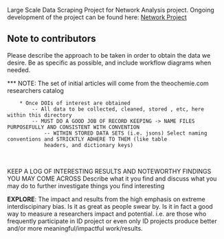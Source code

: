 Large Scale Data Scraping Project for Network Analysis project. Ongoing development of the project can be found here:
<a href="http://theochem.com.s3-website.us-east-2.amazonaws.com/researchers_page/researcher_page.html"> Network Project</a>
<br>
<h2>Note to contributors</h2>
Please describe the approach to be taken in order to obtain the data we desire. Be as specific as possible,
and include workflow diagrams when needed.

*** NOTE: The set of initial articles will come from the theochemie.com researchers catalog

        * Once DOIs of interest are obtained
	        -- All data to be collected, cleaned, stored , etc, here within this directory
	        -- MUST DO A GOOD JOB OF RECORD KEEPING -> NAME FILES PURPOSEFULLY AND CONSISTENT WITH CONVENTION
	            -- WITHIN STORED DATA SETS (i.e. jsons) Select naming conventions and STRICKTLY ADHERE TO THEM (like table
	            headers, and dictionary keys)

<br>

KEEP A LOG OF INTERESTING RESULTS AND NOTEWORTHY FINDINGS YOU MAY COME ACROSS
Describe what it you find and discuss what you may do to further investigate things you find interesting

<b>EXPLORE</b>: The impact and results from the high emphasis on extreme interdiscipinary bias. Is it as great as people swear by.
Is it in fact a good way to measure a researchers impact and potential. i.e. are those who frequently participate in ID project or even only ID projects
produce better and/or more meaningful/impactful work/results.